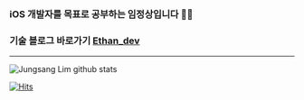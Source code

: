 ### iOS 개발자를 목표로 공부하는 임정상입니다 👨‍💻
### 기술 블로그 바로가기 [Ethan_dev](https://jungsanglim.tistory.com/)
-------------------------

![Jungsang Lim github stats](https://github-readme-stats.vercel.app/api?username=JungsangLim&show_icons=true)

[![Hits](https://hits.seeyoufarm.com/api/count/incr/badge.svg?url=https%3A%2F%2Fgithub.com%2FjaemuYeo&count_bg=%233DC4C8&title_bg=%23555555&icon=&icon_color=%23E7E7E7&title=hits&edge_flat=false)](https://hits.seeyoufarm.com)

<!--
**JungsangLim/JungsangLim** is a ✨ _special_ ✨ repository because its `README.md` (this file) appears on your GitHub profile.

Here are some ideas to get you started:

- 🔭 I’m currently working on ...
- 🌱 I’m currently learning ...
- 👯 I’m looking to collaborate on ...
- 🤔 I’m looking for help with ...
- 💬 Ask me about ...
- 📫 How to reach me: ...
- 😄 Pronouns: ...
- ⚡ Fun fact: ...
-->
